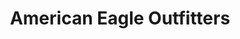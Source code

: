 ---
title: "American Eagle Outfitters"
url: /bellingham/american-eagle-outfitters/
shop: Kleidung
---